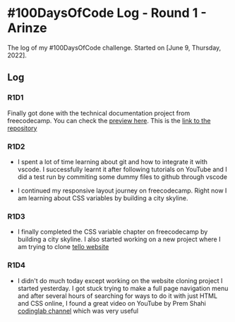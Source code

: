 # #100DaysOfCode Log - Round 1 - Arinze

The log of my #100DaysOfCode challenge. Started on [June 9, Thursday, 2022].

## Log

### R1D1 
Finally got done with the technical documentation project from freecodecamp. You can check the [preview here](https://kushyzee.github.io/Bootstrap-technical-documentation-project/). This is the [link to the repository](https://github.com/kushyzee/Bootstrap-technical-documentation-project/commits/main)

### R1D2
- I spent a lot of time learning about git and how to integrate it with vscode. I successfully learnt it after following tutorials on YouTube and I did a test run by commiting some dummy files to github through vscode

- I continued my responsive layout journey on freecodecamp. Right now I am learning about CSS variables by building a city skyline.

### R1D3
-  I finally completed the CSS variable chapter on freecodecamp by building a city skyline. I also started working on a new project where I am trying to clone [tello website](https://trello.com/home)

### R1D4
- I didn't do much today except working on the website cloning project I started yesterday. I got stuck trying to make a full page navigation menu and after several hours of searching for ways to do it with just HTML and CSS online, I found a great video on YouTube by Prem Shahi [codinglab channel](https://youtu.be/nKnrdABs7Zs) which was very useful
